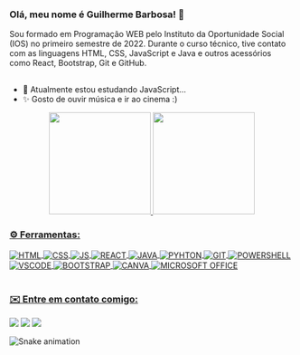 ### Olá, meu nome é Guilherme Barbosa! 👋
Sou formado em Programação WEB pelo Instituto da Oportunidade Social (IOS) no primeiro semestre de 2022. Durante o curso técnico, tive contato com as linguagens HTML, CSS, JavaScript e Java e outros acessórios como React, Bootstrap, Git e GitHub.
## 

* 🌱 Atualmente estou estudando JavaScript...
* ✨ Gosto de ouvir música e ir ao cinema :)

<div align="center">
  <a href="https://github.com/guilhermebadg">
  <img height="180em" src="https://github-readme-stats.vercel.app/api?username=guilhermebadg&show_icons=true&theme=ocean_dark&include_all_commits=true&count_private=true"/>
  <img height="180em" src="https://github-readme-stats.vercel.app/api/top-langs/?username=guilhermebadg&layout=compact&langs_count=7&theme=ocean_dark"/>
</div>
  
  ### ⚙️ Ferramentas:
 
 <div style="display: inline_block">
  <img align="center" alt="HTML" src="https://img.shields.io/badge/HTML5-E34F26?style=for-the-badge&logo=html5&logoColor=white">
  <img align="center" alt="CSS" src="https://img.shields.io/badge/CSS3-1572B6?style=for-the-badge&logo=css3&logoColor=white">
  <img align="center" alt="JS" src="https://img.shields.io/badge/JavaScript-F7DF1E?style=for-the-badge&logo=javascript&logoColor=black">
  <img align="center" alt="REACT" src="https://img.shields.io/badge/React-20232A?style=for-the-badge&logo=react&logoColor=61DAFB">
  <img align="center" alt="JAVA" src="https://img.shields.io/badge/Java-ED8B00?style=for-the-badge&logo=java&logoColor=white">
  <img align="center" alt="PYHTON" src="https://img.shields.io/badge/Python-14354C?style=for-the-badge&logo=python&logoColor=white">
  <img align="center" alt="GIT" src="https://img.shields.io/badge/GIT-E44C30?style=for-the-badge&logo=git&logoColor=white">
  <img align="center" alt="POWERSHELL" src="https://img.shields.io/badge/powershell-5391FE?style=for-the-badge&logo=powershell&logoColor=white">
  <img align="center" alt="VSCODE" src="https://img.shields.io/badge/Visual_Studio_Code-0078D4?style=for-the-badge&logo=visual%20studio%20code&logoColor=wh">
  <img align="center" alt="BOOTSTRAP" src="https://img.shields.io/badge/Bootstrap-563D7C?style=for-the-badge&logo=bootstrap&logoColor=white">
  <img align="center" alt="CANVA" src="https://img.shields.io/badge/Canva-%2300C4CC.svg?&style=for-the-badge&logo=Canva&logoColor=white">
  <img align="center" alt="MICROSOFT OFFICE" src="https://img.shields.io/badge/Microsoft_Office-D83B01?style=for-the-badge&logo=microsoft-office&logoColor=white">
  </div>
  <br>
  
   ### ✉️ Entre em contato comigo:
   
<div> 
  <a href="https://instagram.com/gbadg" target="_blank"><img src="https://img.shields.io/badge/-Instagram-%23E4405F?style=for-the-badge&logo=instagram&logoColor=white" target="_blank"></a>
  <a href="https://www.linkedin.com/in/guilhermebadg" target="_blank"><img src="https://img.shields.io/badge/-LinkedIn-%230077B5?style=for-the-badge&logo=linkedin&logoColor=white" target="_blank"></a> 
    <a href = "https://mail.google.com/mail/u/0/#inbox?compose=GTvVlcSKjDVtRLCMdbjMRMDXnBpsGbQMZMWbdMLwvgxWDBwcvKTVgtBvmBxcbVCmBlqGfQNFJVmhR"><img src="https://img.shields.io/badge/-Gmail-%23333?style=for-the-badge&logo=gmail&logoColor=white" target="_blank"></a>
  
  
   ![Snake animation](https://github.com/guilhermebadg/guilhermebadg/blob/output/github-contribution-grid-snake.svg)
